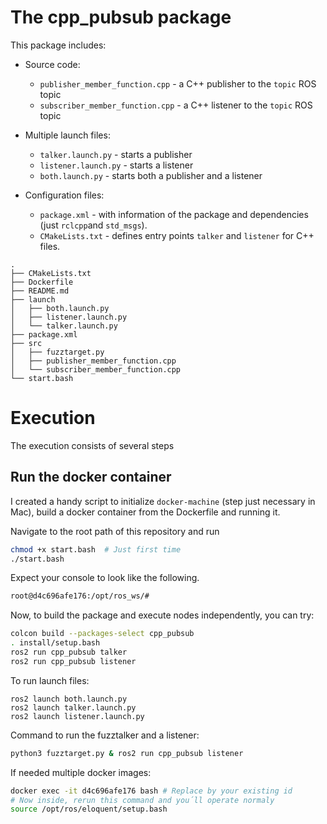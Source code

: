 # The cpp_pubsub package

This package includes:

- Source code:
	- `publisher_member_function.cpp` - a C++ publisher to the `topic` ROS topic
	- `subscriber_member_function.cpp` - a C++ listener to the `topic` ROS topic

- Multiple launch files:
	- `talker.launch.py` - starts a publisher 
	- `listener.launch.py` - starts a listener
	- `both.launch.py` - starts both a publisher and a listener

- Configuration files:
	- `package.xml` - with information of the package and dependencies (just `rclcpp`and `std_msgs`).
	- `CMakeLists.txt` - defines entry points `talker` and `listener` for C++ files.

```
.
├── CMakeLists.txt
├── Dockerfile
├── README.md
├── launch
│   ├── both.launch.py
│   ├── listener.launch.py
│   └── talker.launch.py
├── package.xml
├── src
│   ├── fuzztarget.py
│   ├── publisher_member_function.cpp
│   └── subscriber_member_function.cpp
└── start.bash
```

# Execution

The execution consists of several steps

## Run the docker container
I created a handy script to initialize `docker-machine` (step just necessary in Mac),
build a docker container from the Dockerfile and running it.

Navigate to the root path of this repository and run
```bash
chmod +x start.bash  # Just first time
./start.bash
```

Expect your console to look like the following.
```bash
root@d4c696afe176:/opt/ros_ws/# 
```

Now, to build the package and execute nodes independently, you can try:

```bash
colcon build --packages-select cpp_pubsub
. install/setup.bash
ros2 run cpp_pubsub talker
ros2 run cpp_pubsub listener
```

To run launch files:
```
ros2 launch both.launch.py
ros2 launch talker.launch.py
ros2 launch listener.launch.py
```

Command to run the fuzztalker and a listener:
```bash
python3 fuzztarget.py & ros2 run cpp_pubsub listener
```

If needed multiple docker images:

```bash
docker exec -it d4c696afe176 bash # Replace by your existing id
# Now inside, rerun this command and you´ll operate normaly
source /opt/ros/eloquent/setup.bash
```
